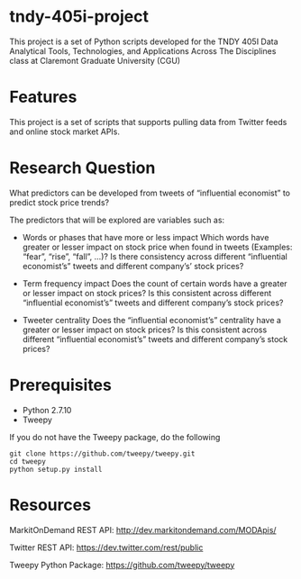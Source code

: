 # tndy-405i-project
This project is a set of Python scripts developed for the TNDY 405I Data Analytical Tools, Technologies, and
Applications Across The Disciplines class at Claremont Graduate University (CGU)

# Features
This project is a set of scripts that supports pulling data from Twitter feeds and online stock market APIs.

# Research Question

What predictors can be developed from tweets of “influential economist” to predict stock price trends?

The predictors that will be explored are variables such as:

*	Words or phases that have more or less impact
    Which words have greater or lesser impact on stock price when found in tweets (Examples: “fear”, “rise”, “fall”, …)? Is there consistency across different “influential economist’s” tweets and different company’s’ stock prices?

*	Term frequency impact
    Does the count of certain words have a greater or lesser impact on stock prices? Is this consistent across different “influential economist’s” tweets and different company’s stock prices?

*	Tweeter centrality
    Does the “influential economist’s” centrality have a greater or lesser impact on stock prices? Is this consistent across different “influential economist’s” tweets and different company’s stock prices?


# Prerequisites

* Python 2.7.10
* Tweepy


If you do not have the Tweepy package, do the following

```
git clone https://github.com/tweepy/tweepy.git
cd tweepy
python setup.py install
```

# Resources

MarkitOnDemand REST API:
http://dev.markitondemand.com/MODApis/

Twitter REST API:
https://dev.twitter.com/rest/public

Tweepy Python Package:
https://github.com/tweepy/tweepy

